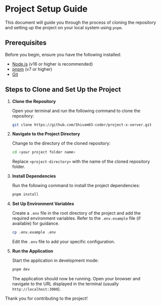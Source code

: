 # Project Setup Guide

This document will guide you through the process of cloning the repository and setting up the project on your local system using `pnpm`.

## Prerequisites

Before you begin, ensure you have the following installed:

- [Node.js](https://nodejs.org/) (v16 or higher is recommended)
- [pnpm](https://pnpm.io/) (v7 or higher)
- [Git](https://git-scm.com/)

## Steps to Clone and Set Up the Project

1. **Clone the Repository**

   Open your terminal and run the following command to clone the repository:

   ```bash
   git clone https://github.com/Shivam03-coder/project-x-server.git
   ```


2. **Navigate to the Project Directory**

   Change to the directory of the cloned repository:

   ```bash
   cd <your project folder name>
   ```

   Replace `<project-directory>` with the name of the cloned repository folder.

3. **Install Dependencies**

   Run the following command to install the project dependencies:

   ```bash
   pnpm install
   ```

4. **Set Up Environment Variables**

   Create a `.env` file in the root directory of the project and add the required environment variables. Refer to the `.env.example` file (if available) for guidance.

   ```bash
   cp .env.example .env
   ```

   Edit the `.env` file to add your specific configuration.

5. **Run the Application**

   Start the application in development mode:

   ```bash
   pnpm dev
   ```

   The application should now be running. Open your browser and navigate to the URL displayed in the terminal (usually `http://localhost:3000`).

Thank you for contributing to the project!
